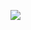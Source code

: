 [![](https://mermaid.ink/img/pako:eNqNl2tv2joYx7-K5em8YxWkLSpMOhJ3KJfSK23HVHmJA96CHTnO1gv97ueJY5xQjjbnFY1__-fup8ob9kVAcROvJInX6Ka75AieRL1EFLVQyKKo-amqnwryRSRk81Oony9lsu1MdpzJrjPZcyb7zuTAmRw6kyNn8tyZHDuTE2dy6kzOnMkLZ3LuTF46k1fO5LUzeeNM3jqTd87kwpm8dyYfnMlHZ7JVc0c9933jjnbc0a472nNH--7owB0duqMjd_TcHR27oxN3dOqOzv6G5nDr6xJfKyIVCtVTLBlX4RJ_Q58__7sdcaYYidgrRb-IZOR7RJMtamcCqpC_JjJ5-i2ZUpQjJVAVdLnNdiZHHQDbdMW4VSMiV-mGcpVYtKPR7tsSd9bU_4lYiCgPkAghCwhmtcTvOdjVIc2Eys63qAfGr2gCcYQRWRX2etpeH07nUvg0SVDKFYvQP0jITGnBvgYHf3c80I57mdMhmIUfKBIitoYG-4GNgBkSHkC2oZAbohALIGMWMiqtZqSdnwM6Fb9oVjxOn_OSEl-VwPO8POUS6EjGJpI_VHaspRNdJ5XKrEWKRHnbkGmbhnN8aucACvbEAj0ER2BhBiWaQMIHhTT1mWlse5GqOC2lAJNyASYX4IiW3iIoDWLclzSL1gZ7YXztmeyLFOCdwy2af901a7_n81x8mTUdkqPoNwvU2h5f5sdXttXm2MR_lTtbZC-hZWnm6TrzRCI_jYgy5lBE-apk1chmIj_eohvQdKlJDFIM6LOFb_IQbm0IMBooltRnCRNcp2PjuS0lv0V35rZ9hI3hO2O4LEWLPTevVAoUkyAoD_Viz8k9OBnx_w_93tgs69CDLbWNywoecuQRkFbwI02Mwf2ULf2Y061aMaeFf7OhPDuaa8LLo9n29D2nMZG0SHG3hLwc6ni2HAaBTcgDWG2CJ7YgnZzednZHaEPVFv7l2RlOYuLTYm8d8Bw2gNb0PDunh_n2jG5u-5lkmr636_MuxINVcKjMPGr1oEhxw3ia7A_UwAin-siKhp7uUGBdfqfQoiLDfZmWjLy9eyHyK__hYoxM3c-L0uWLUNHASIr1ZtjxHxMYH0Yy-Rg8Ccu1mhi70wzrSworlm5iIYl8sevdoFODzrxiAj_uSFzBGwopsAC-BN8y3RKrNdyWJW7Cz4DIn0u85O_AkVSJ6xfu46aSKa3gNA6gVF1G4ANys_-yB4MjJG6GJErgZUz4oxCWgT9x8w0_42atVj868erHp_XG8Vn9tFbBL7h5dtSAp3p24p2eNKqn9fcKftXq2tFxtd5oeLVGrVZt1D2vgql2NM0_ZPX37Pt_aPOKtQ?type=png)](https://mermaid.live/edit#pako:eNqNl2tv2joYx7-K5em8YxWkLSpMOhJ3KJfSK23HVHmJA96CHTnO1gv97ueJY5xQjjbnFY1__-fup8ob9kVAcROvJInX6Ka75AieRL1EFLVQyKKo-amqnwryRSRk81Oony9lsu1MdpzJrjPZcyb7zuTAmRw6kyNn8tyZHDuTE2dy6kzOnMkLZ3LuTF46k1fO5LUzeeNM3jqTd87kwpm8dyYfnMlHZ7JVc0c9933jjnbc0a472nNH--7owB0duqMjd_TcHR27oxN3dOqOzv6G5nDr6xJfKyIVCtVTLBlX4RJ_Q58__7sdcaYYidgrRb-IZOR7RJMtamcCqpC_JjJ5-i2ZUpQjJVAVdLnNdiZHHQDbdMW4VSMiV-mGcpVYtKPR7tsSd9bU_4lYiCgPkAghCwhmtcTvOdjVIc2Eys63qAfGr2gCcYQRWRX2etpeH07nUvg0SVDKFYvQP0jITGnBvgYHf3c80I57mdMhmIUfKBIitoYG-4GNgBkSHkC2oZAbohALIGMWMiqtZqSdnwM6Fb9oVjxOn_OSEl-VwPO8POUS6EjGJpI_VHaspRNdJ5XKrEWKRHnbkGmbhnN8aucACvbEAj0ER2BhBiWaQMIHhTT1mWlse5GqOC2lAJNyASYX4IiW3iIoDWLclzSL1gZ7YXztmeyLFOCdwy2af901a7_n81x8mTUdkqPoNwvU2h5f5sdXttXm2MR_lTtbZC-hZWnm6TrzRCI_jYgy5lBE-apk1chmIj_eohvQdKlJDFIM6LOFb_IQbm0IMBooltRnCRNcp2PjuS0lv0V35rZ9hI3hO2O4LEWLPTevVAoUkyAoD_Viz8k9OBnx_w_93tgs69CDLbWNywoecuQRkFbwI02Mwf2ULf2Y061aMaeFf7OhPDuaa8LLo9n29D2nMZG0SHG3hLwc6ni2HAaBTcgDWG2CJ7YgnZzednZHaEPVFv7l2RlOYuLTYm8d8Bw2gNb0PDunh_n2jG5u-5lkmr636_MuxINVcKjMPGr1oEhxw3ia7A_UwAin-siKhp7uUGBdfqfQoiLDfZmWjLy9eyHyK__hYoxM3c-L0uWLUNHASIr1ZtjxHxMYH0Yy-Rg8Ccu1mhi70wzrSworlm5iIYl8sevdoFODzrxiAj_uSFzBGwopsAC-BN8y3RKrNdyWJW7Cz4DIn0u85O_AkVSJ6xfu46aSKa3gNA6gVF1G4ANys_-yB4MjJG6GJErgZUz4oxCWgT9x8w0_42atVj868erHp_XG8Vn9tFbBL7h5dtSAp3p24p2eNKqn9fcKftXq2tFxtd5oeLVGrVZt1D2vgql2NM0_ZPX37Pt_aPOKtQ)
